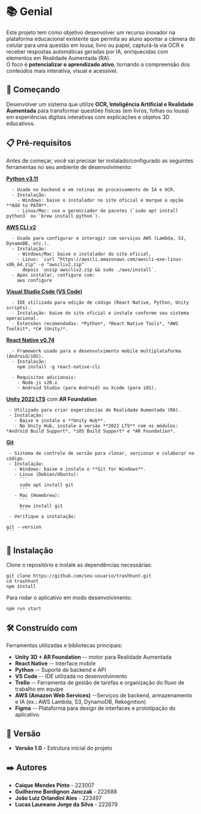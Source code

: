 # 📚 Genial

Este projeto tem como objetivo desenvolver um recurso inovador na plataforma educacional existente que permita ao aluno apontar a câmera do celular para uma questão em lousa, livro ou papel, capturá-la via OCR e receber respostas automáticas geradas por IA, enriquecidas com elementos em Realidade Aumentada (RA).  
O foco é **potencializar o aprendizado ativo**, tornando a compreensão dos conteúdos mais interativa, visual e acessível.  


## 🚀 Começando

Desenvolver um sistema que utilize **OCR, Inteligência Artificial e Realidade Aumentada** para transformar questões físicas (em livros, folhas ou lousa) em experiências digitais interativas com explicações e objetos 3D educativos.


## 📋 Pré-requisitos

Antes de começar, você vai precisar ter instalado/configurado as seguintes ferramentas no seu ambiente de desenvolvimento:  


**[Python v3.11](https://www.python.org/downloads/)**  
```
  - Usado no backend e em rotinas de processamento de IA e OCR.  
  - Instalação:  
    - Windows: baixe o instalador no site oficial e marque a opção **Add to PATH**.  
    - Linux/Mac: use o gerenciador de pacotes (`sudo apt install python3` ou `brew install python`).  
```

**[AWS CLI v2](https://docs.aws.amazon.com/cli/)**  
```
  - Usado para configurar e interagir com serviços AWS (Lambda, S3, DynamoDB, etc.).  
  - Instalação:  
    - Windows/Mac: baixe o instalador do site oficial.  
    - Linux: `curl "https://awscli.amazonaws.com/awscli-exe-linux-x86_64.zip" -o "awscliv2.zip"`  
      depois `unzip awscliv2.zip && sudo ./aws/install`.  
  - Após instalar, configure com:  
    aws configure
```

**[Visual Studio Code (VS Code)](https://code.visualstudio.com/)**  
```
  - IDE utilizada para edição de código (React Native, Python, Unity scripts).  
  - Instalação: baixe do site oficial e instale conforme seu sistema operacional.  
  - Extensões recomendadas: *Python*, *React Native Tools*, *AWS Toolkit*, *C# (Unity)*.
```  

**[React Native v0.74](https://reactnative.dev/docs/environment-setup)**  
```
  - Framework usado para o desenvolvimento mobile multiplataforma (Android/iOS).  
  - Instalação:  
    npm install -g react-native-cli

  - Requisitos adicionais:  
    - Node.js v20.x  
    - Android Studio (para Android) ou Xcode (para iOS).  
```

 **[Unity 2022 LTS](https://unity.com/releases/editor/whats-new/2022-lts)** com **AR Foundation**  
 ```
  - Utilizado para criar experiências de Realidade Aumentada (RA).  
  - Instalação:  
    - Baixe e instale o **Unity Hub**.  
    - No Unity Hub, instale a versão **2022 LTS** com os módulos: *Android Build Support*, *iOS Build Support* e *AR Foundation*.  
```
 **[Git](https://git-scm.com/)**  
 
 ```
  - Sistema de controle de versão para clonar, versionar e colaborar no código.  
  - Instalação:  
    - Windows: baixe e instale o **Git for Windows**.  
    - Linux (Debian/Ubuntu):  
      ```
      sudo apt install git
      ```  
    - Mac (Homebrew):  
      ```
      brew install git
      ```  
  - Verifique a instalação:
 ```
    git --version
    ```


## 🔧 Instalação

Clone o repositório e instale as dependências necessárias:

```
git clone https://github.com/seu-usuario/trashhunt.git
cd trashhunt
npm install
```

Para rodar o aplicativo em modo desenvolvimento:

```
npm run start
```


## 🛠️ Construído com

Ferramentas utilizadas e bibliotecas principais:

-   **Unity 3D + AR Foundation** -- motor para Realidade Aumentada
-   **React Native** -- Interface mobile
-   **Python** -- Suporte de backend e API
-   **VS Code** -- IDE utilizada no desenvolvimento
-   **Trello** -- Ferramenta de gestão de tarefas e organização do fluxo de trabalho em equipe
-   **AWS (Amazon Web Services)** --Serviços de backend, armazenamento e IA (ex.: AWS Lambda, S3, DynamoDB, Rekognition)
-   **Figma** -- Plataforma para design de interfaces e prototipação do aplicativo.  

## 📌 Versão

-   **Versão 1.0** - Estrutura inicial do projeto

## ✒️ Autores

-   **Caique Mendes Pinto** - 223007
-   **Guilherme Bordignon Janczak** - 222688
-   **João Luiz Orlandini Ales** - 223497
-   **Lucas Laureano Jorge da Silva** - 222679
